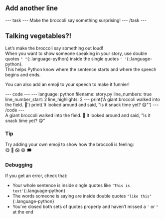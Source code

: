 <h2 class="c-project-heading--task">Add another line</h2>
--- task ---
Make the broccoli say something surprising!
--- /task ---

<h2 class="c-project-heading--explainer">Talking vegetables?!</h2>

Let’s make the broccoli say something out loud!  
When you want to show someone speaking in your story, use double quotes `" "`{:.language-python} inside the single quotes `' '`{:.language-python}.  
This helps Python know where the sentence starts and where the speech begins and ends.

You can also add an emoji to your speech to make it funnier!

<div class="c-project-code">
--- code ---
---
language: python
filename: story.py
line_numbers: true
line_number_start: 2
line_highlights: 2
---
print('A giant broccoli walked into the field. 🥦')
print('It looked around and said, "Is it snack time yet? 😋"')
--- /code ---
</div>

<div class="c-project-output">
A giant broccoli walked into the field. 🥦  
It looked around and said, "Is it snack time yet? 😋"
</div>

<div class="c-project-callout c-project-callout--tip">

### Tip

Try adding your own emoji to show how the broccoli is feeling:  
😋 🤔 😱 😄 🗯️

</div>

<div class="c-project-callout c-project-callout--debug">

### Debugging

If you get an error, check that:
- Your whole sentence is inside single quotes like `'This is text'`{:.language-python}
- The words someone is saying are inside double quotes `"like this"`{:.language-python}
- You’ve closed both sets of quotes properly and haven’t missed a `'` or `"` at the end

</div>
